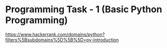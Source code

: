 # Programming Task - 1 (Basic Python Programming)


https://www.hackerrank.com/domains/python?filters%5Bsubdomains%5D%5B%5D=py-introduction
